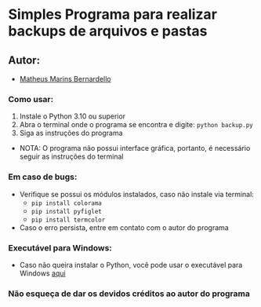 # Simples Programa para realizar backups de arquivos e pastas
## Autor: 
- [Matheus Marins Bernardello](mailto:matheus.bernardello@live.com)

### Como usar:
1. Instale o Python 3.10 ou superior
2. Abra o terminal onde o programa se encontra e digite: `python backup.py`
3. Siga as instruções do programa
- NOTA: O programa não possui interface gráfica, portanto, é necessário seguir as instruções do terminal

### Em caso de bugs:
- Verifique se possui os módulos instalados, caso não instale via terminal: 
    - `pip install colorama`
    - `pip install pyfiglet`
    - `pip install termcolor`
- Caso o erro persista, entre em contato com o autor do programa

### Executável para Windows:
- Caso não queira instalar o Python, você pode usar o executável para Windows [aqui](./build/exe.win-amd64-3.11)

### Não esqueça de dar os devidos créditos ao autor do programa